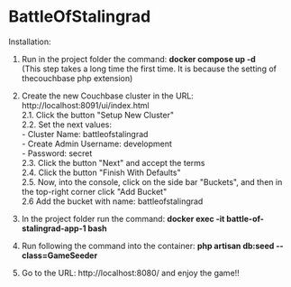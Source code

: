 # BattleOfStalingrad

Installation:

1. Run in the project folder the command: **docker compose up -d**  
	(This step takes a long time the first time. It is because the setting of thecouchbase php extension)

2. Create the new Couchbase cluster in the URL: http://localhost:8091/ui/index.html  
    2.1. Click the button "Setup New Cluster"  
	2.2. Set the next values:  
                - Cluster Name: battleofstalingrad  
                - Create Admin Username: development  
                - Password: secret  
	2.3. Click the button "Next" and accept the terms  
	2.4. Click the button "Finish With Defaults"  
	2.5. Now, into the console, click on the side bar "Buckets", and then in the top-right corner click "Add Bucket"  
	2.6 Add the bucket with name: battleofstalingrad  

3. In the project folder run the command: **docker exec -it battle-of-stalingrad-app-1 bash**
4. Run following the command into the container: **php artisan db:seed --class=GameSeeder**
5. Go to the URL: http://localhost:8080/ and enjoy the game!!
